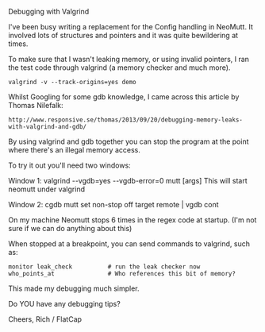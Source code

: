 Debugging with Valgrind

I've been busy writing a replacement for the Config handling in NeoMutt.
It involved lots of structures and pointers and it was quite bewildering at
times.

To make sure that I wasn't leaking memory, or using invalid pointers, I ran
the test code through valgrind (a memory checker and much more).

    valgrind -v --track-origins=yes demo

Whilst Googling for some gdb knowledge, I came across this article by
Thomas Nilefalk:

    http://www.responsive.se/thomas/2013/09/20/debugging-memory-leaks-with-valgrind-and-gdb/

By using valgrind and gdb together you can stop the program at the point
where there's an illegal memory access.

To try it out you'll need two windows:

Window 1:
    valgrind --vgdb=yes --vgdb-error=0 mutt [args]
    This will start neomutt under valgrind

Window 2:
    cgdb mutt
        set non-stop off
        target remote | vgdb
        cont

On my machine Neomutt stops 6 times in the regex code at startup.
(I'm not sure if we can do anything about this)

When stopped at a breakpoint, you can send commands to valgrind, such as:

    monitor leak_check          # run the leak checker now
    who_points_at               # Who references this bit of memory?

This made my debugging much simpler.

Do YOU have any debugging tips?

Cheers,
    Rich / FlatCap
